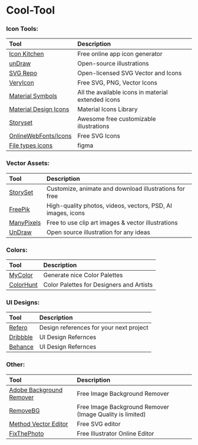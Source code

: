 # Cool-Tool
### Icon Tools:



| Tool                                    | Description                     |
| :-------------------------------------- | :------------------------------ |
| [Icon Kitchen](https://icon.kitchen/) | Free online app icon generator |
|[unDraw](https://undraw.co/) |Open-source illustrations|
| [SVG Repo](https://www.svgrepo.com/) | Open-licensed SVG Vector and Icons |
| [VeryIcon](https://www.veryicon.com/) | Free SVG, PNG, Vector Icons |
| [Material Symbols](https://fonts.google.com/icons) | All the available icons in material extended icons |
| [Material Design Icons](https://pictogrammers.com/library/mdi/) | Material Icons Library |
| [Storyset](https://storyset.com/)|Awesome free customizable illustrations|
| [OnlineWebFonts/Icons](https://www.onlinewebfonts.com/icon)|Free SVG Icons|
| [File types icons ](https://www.figma.com/community/file/1113398399853613530)|figma|
### Vector Assets:



| Tool                                    | Description                     |
| :-------------------------------------- | :------------------------------ |
| [StorySet](https://storyset.com/) | Customize, animate and download illustrations for free |
| [FreePik](https://www.freepik.com/) | High-quality photos, videos, vectors, PSD, AI images, icons |
| [ManyPixels](https://www.manypixels.co/gallery) | Free to use clip art images & vector illustrations |
| [UnDraw](https://undraw.co/search) | Open source illustration for any ideas |

### Colors:



| Tool                                    | Description                     |
| :-------------------------------------- | :------------------------------ |
| [MyColor](https://mycolor.space/) | Generate nice Color Palettes |
| [ColorHunt](https://colorhunt.co/) | Color Palettes for Designers and Artists |
### UI Designs:


| Tool                                    | Description                     |
| :-------------------------------------- | :------------------------------ |
| [Refero](https://refero.design/) | Design references for your next project |
| [Dribbble](https://dribbble.com/) | UI Design Refernces |
| [Behance](https://www.behance.net/onboarding/adobe/) | UI Design Refernces |

### Other:



| Tool                                    | Description                     |
| :-------------------------------------- | :------------------------------ |
| [Adobe Background Remover](https://www.adobe.com/express/feature/image/remove-background) | Free Image Background Remover |
| [RemoveBG](https://www.remove.bg/upload) | Free Image Background Remover (Image Quality is limited) |
| [Method Vector Editor](https://editor.method.ac/) | Free SVG editor |
| [FixThePhoto](https://fixthephoto.com/illustrator-online-editor.html/) | Free Illustrator Online Editor |


